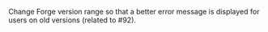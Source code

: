 Change Forge version range so that a better error message is displayed for users on old versions (related to #92).
